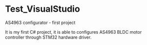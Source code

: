 # Test_VisualStudio
AS4963 configurator - first project

It is my first C# project, it is able to configures AS4963 BLDC motor controller through STM32 hardware driver.
